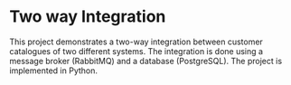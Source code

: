 # Two way Integration
This project demonstrates a two-way integration between customer catalogues of two different systems. The integration is done using a message broker (RabbitMQ) and a database (PostgreSQL). The project is implemented in Python.